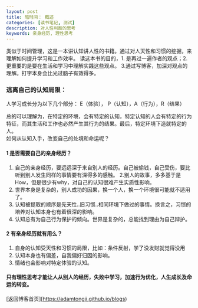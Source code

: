 ```yaml
---
layout: post
title: 暗时间： 概述
categories: [读书笔记, 测试]
description: 对人性判断的思考
keywords: 亲身经历, 理性思考
---
```


  类似于时间管理，这是一本讲认知讲人性的书籍。通过对人天性和习惯的挖掘，来理解如何提升学习和工作效率。
  读这本书的目的，1. 是再过一遍作者的观点；2. 更重要的是要在生活和学习中理解实践这些观点。 3.通过写博客，加深对观点的理解。打字本身会比光过脑子有效得多。
  

### 逃离自己的认知局限：

人学习成长分为以下几个部分：
  E（体验）， P（认知），A（行为），R（结果）
  
  总的可以理解为，在特定的环境，会有特定的认知，特定认知的人会有特定的行为特征，而其生活和工作也必然产生其行为的结果。最后，特定环境下造就特定的人。<br>
  如何从认知入手，改变自己的处境和命运呢？

#### 1  是否需要自己的亲身经历？
  
  1. 自己的亲身经历，要远远深于来自别人的经历。自己被偷钱，自己受伤，要比听到别人发生同样的事情要有深得多的感触。
  2.别人的故事，多多基于是How，但是很少有why，对自己的认知很难产生实质性影响。
  3. 世界本身是复杂的，别人成功的因果，换一个人，换一个环境很可能就不适用了。
  4. 认知被提取的顺序是先天性..旧习惯..相同环境下做过的事情。换言之，习惯的培养对认知本身也有着很深的影响。
  5. 认知总有为自己行为保护的倾向。世界是复杂的，总能找到理由为自己辩护。

#### 2 有亲身经历就有用么？

  1. 自身的认知受天性和习惯的局限，比如：条件反射，学了没发财就觉得没用
  2. 认知本身也有偏差，自我偏好归因的影响。
  3. 情绪也会影响对特定体验的认知。

#### 只有理性思考才能让人从别人的经历，失败中学习，加速行为优化，人生成长及命运的转变。


[返回博客首页][https://adamtongji.github.io/blogs)
